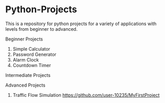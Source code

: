 # Python-Projects
This is a repository for python projects for a variety of applications with levels from beginner to advanced.

Beginner Projects

1) Simple Calculator
2) Password Generator
3) Alarm Clock
4) Countdown Timer

Intermediate Projects

Advanced Projects

1) Traffic Flow Simulation
https://github.com/user-10235/MyFirstProject
